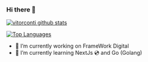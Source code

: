 ### Hi there 👋

[![vitorconti github stats](https://github-readme-stats.vercel.app/api?username=vitorconti&show_icons=true&include_all_commits=true&theme=gruvbox)](https://github.com/vitorconti)

[![Top Languages](https://github-readme-stats.vercel.app/api/top-langs/?username=vitorconti&theme=tokyonight)](https://github.com/vitorconti)

- 🔭 I’m currently working on FrameWork Digital
- 🌱 I’m currently learning NextJs :cd: and Go (Golang)

<!--
**vitorconti/vitorconti** is a ✨ _special_ ✨ repository because its `README.md` (this file) appears on your GitHub profile.

Here are some ideas to get you started:

- 🔭 I’m currently working on ...
- 🌱 I’m currently learning ...
- 👯 I’m looking to collaborate on ...
- 🤔 I’m looking for help with ...
- 💬 Ask me about ...
- 📫 How to reach me: ...
- 😄 Pronouns: ...
- ⚡ Fun fact: ...
- 📫 How to reach me: 📞 (17) 98227-3975 / ✉️ eu@viniciusoliveira.me
-->


